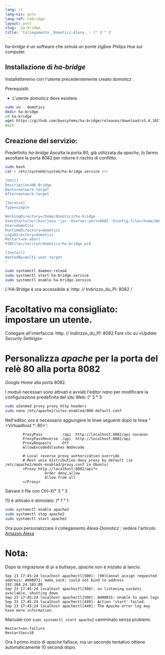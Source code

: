 ```yaml
---
lang: it
lang-niv: auto
lang-ref: habridge
layout: post
slug: _ha-bridge_
title: 'Collegamento _Domoticz-Alexa_ : (° 3 ° 3'
---
```


 _ha-bridge_ è un software che simula un ponte _zigbee Philips Hue_ sul computer.


## Installazione di _ha-bridge_
Installetteremo con l'utente precedentemente creato _domoticz_ .

Prerequisiti:
* L'utente _domoticz_ deve esistere.

```bash
sudo su - domoticz
mkdir ha-bridge
cd ha-bridge
wget https://github.com/bwssytems/ha-bridge/releases/download/v5.4.1RC1/ha-bridge-5.4.1RC1.jar -O ha-bridge.jar
exit
```


## Creazione del servizio:
Predefinito _ha-bridge_ Ascolta la porta 80, già utilizzata da _apache_, lo farmo ascoltare la porta 8082 per ridurre il rischio di conflitto.

``` bash
sudo bash
cat > /etc/systemd/system/ha-bridge.service <<!

[Unit]
Description=HA Bridge
Wants=network.target
After=network.target

[Service]
Type=simple

WorkingDirectory=/home/domoticz/ha-bridge
ExecStart=/usr/bin/java -jar -Dserver.port=8082 -Dconfig.file=/home/domoticz/ha-bridge/data/habridge.config /home/domoticz/ha-bridge/ha-bridge.jar
User=domoticz
RuntimeDirectory=domoticz
LogsDirectory=domoticz
Restart=on-abort
PIDFile=/var/run/domoticz/ha-bridge.pid

[Install]
WantedBy=multi-user.target
!

sudo systemctl daemon-reload
sudo systemctl start ha-bridge.service
sudo systemctl enable ha-bridge.service
```

L'HA-Bridge è ora accessibile a: http: // Indirizzo_du_PI: 8082 /

# Facoltativo ma consigliato: impostare un utente.
Collegare all'interfaccia: http: // Indirizzo_du_PI: 8082
Fare clic su _«Update Security Settings»_

# Personalizza _apache_ per la porta del relè 80 alla porta 8082
_Google Home_ alla porta 8082.

I moduli necessari sono attivati ​​e avviati l'editor _nano_ per modificare la configurazione predefinita del sito Web: (° 3 ° 3

``` bash
sudo a2enmod proxy proxy_http headers
sudo nano /etc/apache2/sites-enabled/000-default.conf
```

Nell'editor, ora è necessario aggiungere le linee seguenti dopo la linea "<Virtuadhost *: 80>':
```
        ProxyPass         /api  http://localhost:8082/api nocanon
        ProxyPassReverse  /api  http://localhost:8082/api
        ProxyRequests     Off
        AllowEncodedSlashes NoDecode

        # Local reverse proxy authorization override
        # Most unix distribution deny proxy by default (ie /etc/apache2/mods-enabled/proxy.conf in Ubuntu)
        <Proxy http://localhost:8082/api*>
                  Order deny,allow
                  Allow from all
        </Proxy>
```
Salvare il file con _Ctrl-X_(° 3 ° 3

(1) è attivato e stimolato: (° 1 ° 1

```bash
sudo systemctl enable apache2
sudo systemctl stop apache2
sudo systemctl start apache2
```

Ora puoi personalizzare il collegamento _Alexa-Domoticz_ : vedere l'articolo
[Amazon Alexa](2021-08-14-alexa.md)

# Nota:
Dopo la migrazione di _pi_ a _bullseye_, _apache_ non è iniziato al lancio.
```
Sep 23 17:45:24 localhost apachectl[500]: (99)Cannot assign requested address: AH00072: make_sock: could not bind to address 192.168.24.103:80
Sep 23 17:45:24 localhost apachectl[500]: no listening sockets available, shutting down
Sep 23 17:45:24 localhost apachectl[500]: AH00015: Unable to open logs
Sep 23 17:45:24 localhost apachectl[449]: Action 'start' failed.
Sep 23 17:45:24 localhost apachectl[449]: The Apache error log may have more information.
```

Manuale con `sudo systemctl start apache2` camminato senza problemi.
```
Restart=on-failure
RestartSec=10
```

Ora il primo inizio di _apache_ fallisce, ma un secondo tentativo ottiene automaticamente 10 secondi dopo.

